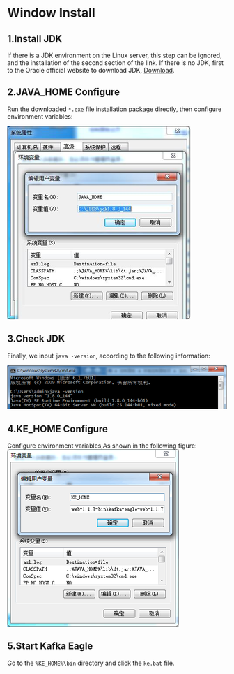 # Window Install

## 1.Install JDK
If there is a JDK environment on the Linux server, this step can be ignored, and the installation of the second section of the link. If there is no JDK, first to the Oracle official website to download JDK, [Download](http://www.oracle.com/technetwork/java/javase/downloads/index.html).

## 2.JAVA_HOME Configure
Run the downloaded ```*.exe``` file installation package directly, then configure environment variables:

![jdk.jpg](../res/jdk.jpg)

## 3.Check JDK
Finally, we input ```java -version```, according to the following information:

![chk_jdk.png](../res/chk_jdk.png)

## 4.KE_HOME Configure
Configure environment variables,As shown in the following figure:
![ke_home_win.png](../res/ke_home_win.png)

## 5.Start Kafka Eagle
Go to the ```%KE_HOME%\bin``` directory and click the ```ke.bat``` file.
